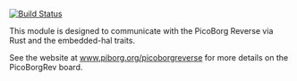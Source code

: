 [![Build Status](https://travis-ci.org/MJohnson459/picoborgrev.svg?branch=master)](https://travis-ci.org/MJohnson459/picoborgrev)

This module is designed to communicate with the PicoBorg Reverse via Rust
and the embedded-hal traits.

See the website at www.piborg.org/picoborgreverse for more details
on the PicoBorgRev board.